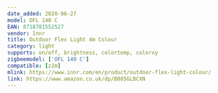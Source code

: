 ```yaml
---
date_added: 2020-06-27
model: OFL 140 C
EAN: 8718781552527
vendor: Innr
title: Outdoor Flex Light 4m Colour 
category: light
supports: on/off, brightness, colortemp, colorxy
zigbeemodel: ['OFL 140 C']
compatible: [z2m]
mlink: https://www.innr.com/en/product/outdoor-flex-light-colour/
link: https://www.amazon.co.uk/dp/B085GLBCXN
---
```

